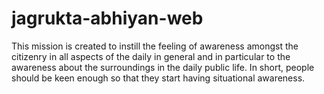 # jagrukta-abhiyan-web

This mission is created to instill the feeling of awareness amongst the citizenry in all aspects of the daily in general and in particular to the awareness about the surroundings in the daily public life. In short, people should be keen enough so that they start having situational awareness.
